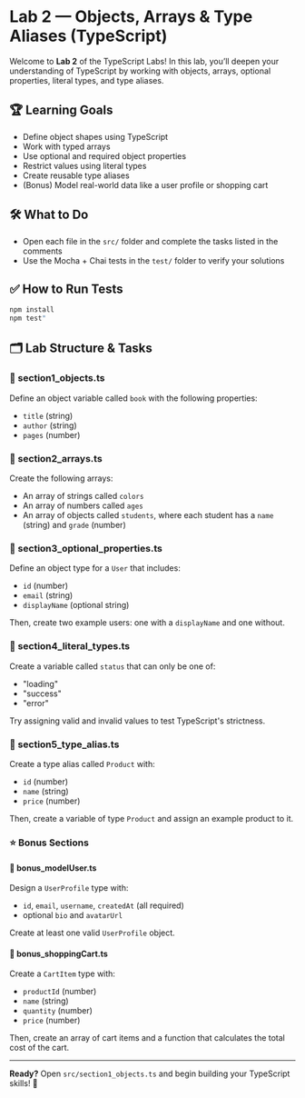 # Lab 2 — Objects, Arrays & Type Aliases (TypeScript)

Welcome to **Lab 2** of the TypeScript Labs! In this lab, you’ll deepen your understanding of TypeScript by working with objects, arrays, optional properties, literal types, and type aliases.

## 🏆 Learning Goals

- Define object shapes using TypeScript
- Work with typed arrays
- Use optional and required object properties
- Restrict values using literal types
- Create reusable type aliases
- (Bonus) Model real-world data like a user profile or shopping cart

## 🛠️ What to Do

- Open each file in the `src/` folder and complete the tasks listed in the comments
- Use the Mocha + Chai tests in the `test/` folder to verify your solutions

## ✅ How to Run Tests

```bash
npm install
npm test"
```

## 🗂️ Lab Structure & Tasks

### 🔹 section1_objects.ts

Define an object variable called `book` with the following properties:

- `title` (string)
- `author` (string)
- `pages` (number)

### 🔹 section2_arrays.ts

Create the following arrays:

- An array of strings called `colors`
- An array of numbers called `ages`
- An array of objects called `students`, where each student has a `name` (string) and `grade` (number)

### 🔹 section3_optional_properties.ts

Define an object type for a `User` that includes:

- `id` (number)
- `email` (string)
- `displayName` (optional string)

Then, create two example users: one with a `displayName` and one without.

### 🔹 section4_literal_types.ts

Create a variable called `status` that can only be one of:

- "loading"
- "success"
- "error"

Try assigning valid and invalid values to test TypeScript's strictness.

### 🔹 section5_type_alias.ts

Create a type alias called `Product` with:

- `id` (number)
- `name` (string)
- `price` (number)

Then, create a variable of type `Product` and assign an example product to it.

### ⭐ Bonus Sections

#### 🔹 bonus_modelUser.ts

Design a `UserProfile` type with:

- `id`, `email`, `username`, `createdAt` (all required)
- optional `bio` and `avatarUrl`

Create at least one valid `UserProfile` object.

#### 🔹 bonus_shoppingCart.ts

Create a `CartItem` type with:

- `productId` (number)
- `name` (string)
- `quantity` (number)
- `price` (number)

Then, create an array of cart items and a function that calculates the total cost of the cart.

---

**Ready?** Open `src/section1_objects.ts` and begin building your TypeScript skills! 🚀
